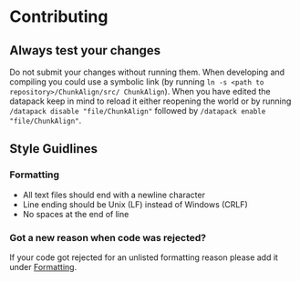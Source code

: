 # Contributing
## Always test your changes
Do not submit your changes without running them.
When developing and compiling you could use a symbolic link (by running `ln -s <path to repository>/ChunkAlign/src/ ChunkAlign`).
When you have edited the datapack keep in mind to reload it either reopening the world or by running `/datapack disable "file/ChunkAlign"` followed by `/datapack enable "file/ChunkAlign"`.

## Style Guidlines
### Formatting
- All text files should end with a newline character
- Line ending should be Unix (LF) instead of Windows (CRLF)
- No spaces at the end of line

### Got a new reason when code was rejected?
If your code got rejected for an unlisted formatting reason please add it under [Formatting](#formatting).
